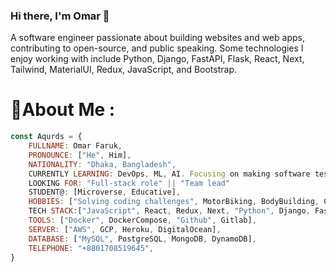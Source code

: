 <!--
**Aqurds/aqurds** is a ✨ _special_ ✨ repository because its `README.md` (this file) appears on your GitHub profile.

Here are some ideas to get you started:
-->


<!-- - 🔭 I’m currently working on ...
- 🌱 I’m currently learning ...
- 👯 I’m looking to collaborate on ...
- 🤔 I’m looking for help with ...
- 💬 Ask me about ...
- 📫 How to reach me: ...
- 😄 Pronouns: ...
- ⚡ Fun fact: ... -->

### Hi there, I'm Omar 👋


A software engineer passionate about building websites and web apps, contributing to open-source, and public speaking. Some technologies I enjoy working with include Python, Django, FastAPI, Flask, React, Next, Tailwind, MaterialUI, Redux, JavaScript, and Bootstrap.


# 💫About Me :

```javascript
const Aqurds = {
    FULLNAME: Omar Faruk,
    PRONOUNCE: ["He", Him],
    NATIONALITY: "Dhaka, Bangladesh",
    CURRENTLY LEARNING: DevOps, ML, AI. Focusing on making software testing more robust, DSA & Problem solving.
    LOOKING FOR: "Full-stack role" || "Team lead"
    STUDENT@: [Microverse, Educative],
    HOBBIES: ["Solving coding challenges", MotorBiking, BodyBuilding, Carpentry],
    TECH STACK:["JavaScript", React, Redux, Next, "Python", Django, FastAPI, Flask],
    TOOLS: ["Docker", DockerCompose, "Github", Gitlab],
    SERVER: ["AWS", GCP, Heroku, DigitalOcean],
    DATABASE: ["MySQL", PostgreSQL, MongoDB, DynamoDB],
    TELEPHONE: "+8801708519645",
}
```
